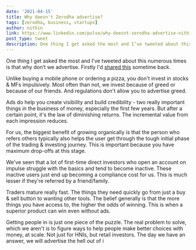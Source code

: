 ```yaml
---
date: '2021-04-15'
title: Why doesn't Zerodha advertise?
tags: [zerodha, business, startups]
author: nithin
link: https://www.linkedin.com/pulse/why-doesnt-zerodha-advertise-nithin-kamath/?trackingId=AkyISoORSV6taHc9gYBu6w==
post_type: tweet
description: One thing I get asked the most and I’ve tweeted about this numerous times is that why don’t we advertise...
---
```


One thing I get asked the most and I’ve tweeted about this numerous times is that why don’t we advertise. Firstly I'd [shared this](https://www.linkedin.com/feed/update/urn:li:activity:6743752810837479424?updateEntityUrn=urn%3Ali%3Afs_feedUpdate%3A%28V2%2Curn%3Ali%3Aactivity%3A6743752810837479424%29&lipi=urn%3Ali%3Apage%3Ad_flagship3_pulse_read%3BN9PAWqxxQCW80n%2ByUpK2fA%3D%3D) sometime back.

Unlike buying a mobile phone or ordering a pizza, you don't invest in stocks & MFs impulsively. Most often than not, we invest because of greed or because of our friends. And regulations don't allow you to advertise greed.

Ads do help you create visibility and build credibility - two really important things in the business of money, especially the first few years. But after a certain point, it's the law of diminishing returns. The incremental value from each impression reduces.

For us, the biggest benefit of growing organically is that the person who refers others typically also helps the user get through the tough initial phase of the trading & investing journey. This is important because you have maximum drop-offs at this stage.

We've seen that a lot of first-time direct investors who open an account on impulse struggle with the basics and tend to become inactive. These inactive users just end up becoming a compliance cost for us. This is much lesser if they're referred by a friend/family.

Traders mature really fast. The things they need quickly go from just a buy & sell button to wanting other tools. The belief generally is that the more things you have access to, the higher the odds of winning. This is when a superior product can win even without ads.

Getting people in is just one piece of the puzzle. The real problem to solve, which we aren't is to figure ways to help people make better choices with money, at scale. Not just for HNIs, but retail investors. The day we have an answer, we will advertise the hell out of i
